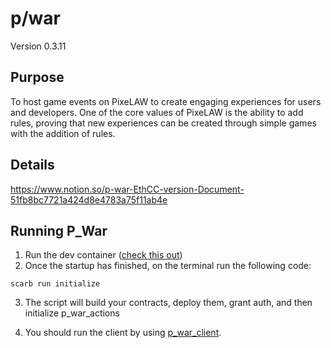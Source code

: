 

# p/war
Version 0.3.11
## Purpose

To host game events on PixeLAW to create engaging experiences for users and developers. One of the core values of PixeLAW is the ability to add rules, proving that new experiences can be created through simple games with the addition of rules.

## Details

https://www.notion.so/p-war-EthCC-version-Document-51fb8bc7721a424d8e4783a75f11ab4e

## Running P_War
1. Run the dev container ([check this out](https://code.visualstudio.com/docs/devcontainers/containers))
2. Once the startup has finished, on the terminal run the following code:
````shell
scarb run initialize
````
3. The script will build your contracts, deploy them, grant auth, and then initialize p_war_actions

4. You should run the client by using [p_war_client](https://github.com/pixelaw/p_war_client).